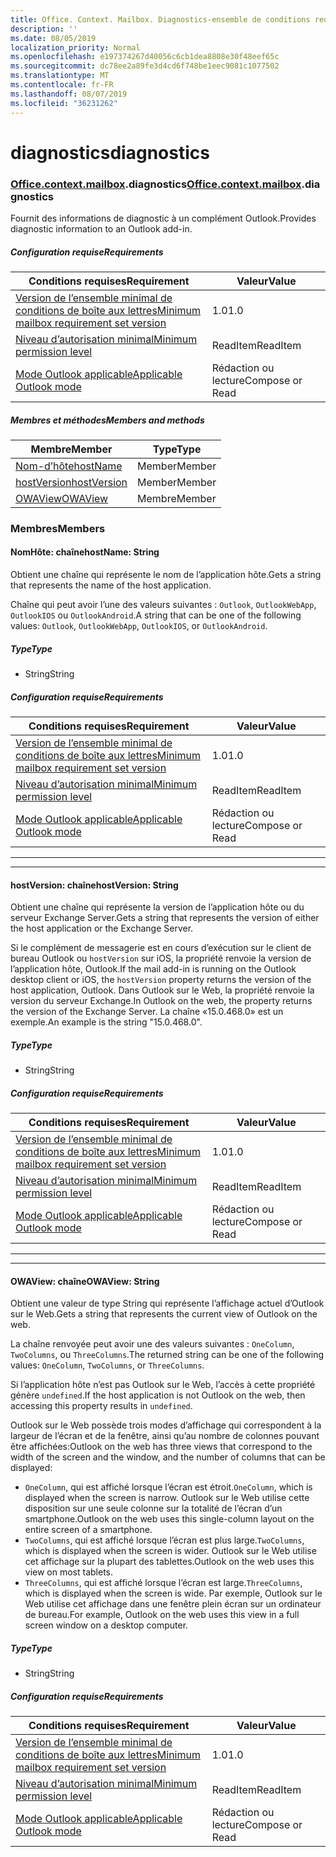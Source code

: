 ```yaml
---
title: Office. Context. Mailbox. Diagnostics-ensemble de conditions requises 1,7
description: ''
ms.date: 08/05/2019
localization_priority: Normal
ms.openlocfilehash: e197374267d40056c6cb1dea8808e30f48eef65c
ms.sourcegitcommit: dc78ee2a89fe3d4cd6f748be1eec9081c1077502
ms.translationtype: MT
ms.contentlocale: fr-FR
ms.lasthandoff: 08/07/2019
ms.locfileid: "36231262"
---
```

# <a name="diagnostics"></a><span data-ttu-id="c987e-102">diagnostics</span><span class="sxs-lookup"><span data-stu-id="c987e-102">diagnostics</span></span>

### <a name="officeofficemdcontextofficecontextmdmailboxofficecontextmailboxmddiagnostics"></a><span data-ttu-id="c987e-103">[Office](Office.md)[.context](Office.context.md)[.mailbox](Office.context.mailbox.md).diagnostics</span><span class="sxs-lookup"><span data-stu-id="c987e-103">[Office](Office.md)[.context](Office.context.md)[.mailbox](Office.context.mailbox.md).diagnostics</span></span>

<span data-ttu-id="c987e-104">Fournit des informations de diagnostic à un complément Outlook.</span><span class="sxs-lookup"><span data-stu-id="c987e-104">Provides diagnostic information to an Outlook add-in.</span></span>

##### <a name="requirements"></a><span data-ttu-id="c987e-105">Configuration requise</span><span class="sxs-lookup"><span data-stu-id="c987e-105">Requirements</span></span>

|<span data-ttu-id="c987e-106">Conditions requises</span><span class="sxs-lookup"><span data-stu-id="c987e-106">Requirement</span></span>| <span data-ttu-id="c987e-107">Valeur</span><span class="sxs-lookup"><span data-stu-id="c987e-107">Value</span></span>|
|---|---|
|[<span data-ttu-id="c987e-108">Version de l’ensemble minimal de conditions de boîte aux lettres</span><span class="sxs-lookup"><span data-stu-id="c987e-108">Minimum mailbox requirement set version</span></span>](/office/dev/add-ins/reference/requirement-sets/outlook-api-requirement-sets)| <span data-ttu-id="c987e-109">1.0</span><span class="sxs-lookup"><span data-stu-id="c987e-109">1.0</span></span>|
|[<span data-ttu-id="c987e-110">Niveau d’autorisation minimal</span><span class="sxs-lookup"><span data-stu-id="c987e-110">Minimum permission level</span></span>](/outlook/add-ins/understanding-outlook-add-in-permissions)| <span data-ttu-id="c987e-111">ReadItem</span><span class="sxs-lookup"><span data-stu-id="c987e-111">ReadItem</span></span>|
|[<span data-ttu-id="c987e-112">Mode Outlook applicable</span><span class="sxs-lookup"><span data-stu-id="c987e-112">Applicable Outlook mode</span></span>](/outlook/add-ins/#extension-points)| <span data-ttu-id="c987e-113">Rédaction ou lecture</span><span class="sxs-lookup"><span data-stu-id="c987e-113">Compose or Read</span></span>|

##### <a name="members-and-methods"></a><span data-ttu-id="c987e-114">Membres et méthodes</span><span class="sxs-lookup"><span data-stu-id="c987e-114">Members and methods</span></span>

| <span data-ttu-id="c987e-115">Membre</span><span class="sxs-lookup"><span data-stu-id="c987e-115">Member</span></span> | <span data-ttu-id="c987e-116">Type</span><span class="sxs-lookup"><span data-stu-id="c987e-116">Type</span></span> |
|--------|------|
| [<span data-ttu-id="c987e-117">Nom-d’hôte</span><span class="sxs-lookup"><span data-stu-id="c987e-117">hostName</span></span>](#hostname-string) | <span data-ttu-id="c987e-118">Member</span><span class="sxs-lookup"><span data-stu-id="c987e-118">Member</span></span> |
| [<span data-ttu-id="c987e-119">hostVersion</span><span class="sxs-lookup"><span data-stu-id="c987e-119">hostVersion</span></span>](#hostversion-string) | <span data-ttu-id="c987e-120">Member</span><span class="sxs-lookup"><span data-stu-id="c987e-120">Member</span></span> |
| [<span data-ttu-id="c987e-121">OWAView</span><span class="sxs-lookup"><span data-stu-id="c987e-121">OWAView</span></span>](#owaview-string) | <span data-ttu-id="c987e-122">Membre</span><span class="sxs-lookup"><span data-stu-id="c987e-122">Member</span></span> |

### <a name="members"></a><span data-ttu-id="c987e-123">Membres</span><span class="sxs-lookup"><span data-stu-id="c987e-123">Members</span></span>

#### <a name="hostname-string"></a><span data-ttu-id="c987e-124">NomHôte: chaîne</span><span class="sxs-lookup"><span data-stu-id="c987e-124">hostName: String</span></span>

<span data-ttu-id="c987e-125">Obtient une chaîne qui représente le nom de l’application hôte.</span><span class="sxs-lookup"><span data-stu-id="c987e-125">Gets a string that represents the name of the host application.</span></span>

<span data-ttu-id="c987e-126">Chaîne qui peut avoir l’une des valeurs suivantes : `Outlook`, `OutlookWebApp`, `OutlookIOS` ou `OutlookAndroid`.</span><span class="sxs-lookup"><span data-stu-id="c987e-126">A string that can be one of the following values: `Outlook`, `OutlookWebApp`, `OutlookIOS`, or `OutlookAndroid`.</span></span>

##### <a name="type"></a><span data-ttu-id="c987e-127">Type</span><span class="sxs-lookup"><span data-stu-id="c987e-127">Type</span></span>

*   <span data-ttu-id="c987e-128">String</span><span class="sxs-lookup"><span data-stu-id="c987e-128">String</span></span>

##### <a name="requirements"></a><span data-ttu-id="c987e-129">Configuration requise</span><span class="sxs-lookup"><span data-stu-id="c987e-129">Requirements</span></span>

|<span data-ttu-id="c987e-130">Conditions requises</span><span class="sxs-lookup"><span data-stu-id="c987e-130">Requirement</span></span>| <span data-ttu-id="c987e-131">Valeur</span><span class="sxs-lookup"><span data-stu-id="c987e-131">Value</span></span>|
|---|---|
|[<span data-ttu-id="c987e-132">Version de l’ensemble minimal de conditions de boîte aux lettres</span><span class="sxs-lookup"><span data-stu-id="c987e-132">Minimum mailbox requirement set version</span></span>](/office/dev/add-ins/reference/requirement-sets/outlook-api-requirement-sets)| <span data-ttu-id="c987e-133">1.0</span><span class="sxs-lookup"><span data-stu-id="c987e-133">1.0</span></span>|
|[<span data-ttu-id="c987e-134">Niveau d’autorisation minimal</span><span class="sxs-lookup"><span data-stu-id="c987e-134">Minimum permission level</span></span>](/outlook/add-ins/understanding-outlook-add-in-permissions)| <span data-ttu-id="c987e-135">ReadItem</span><span class="sxs-lookup"><span data-stu-id="c987e-135">ReadItem</span></span>|
|[<span data-ttu-id="c987e-136">Mode Outlook applicable</span><span class="sxs-lookup"><span data-stu-id="c987e-136">Applicable Outlook mode</span></span>](/outlook/add-ins/#extension-points)| <span data-ttu-id="c987e-137">Rédaction ou lecture</span><span class="sxs-lookup"><span data-stu-id="c987e-137">Compose or Read</span></span>|

---
---

#### <a name="hostversion-string"></a><span data-ttu-id="c987e-138">hostVersion: chaîne</span><span class="sxs-lookup"><span data-stu-id="c987e-138">hostVersion: String</span></span>

<span data-ttu-id="c987e-139">Obtient une chaîne qui représente la version de l’application hôte ou du serveur Exchange Server.</span><span class="sxs-lookup"><span data-stu-id="c987e-139">Gets a string that represents the version of either the host application or the Exchange Server.</span></span>

<span data-ttu-id="c987e-140">Si le complément de messagerie est en cours d’exécution sur le client de bureau Outlook ou `hostVersion` sur iOS, la propriété renvoie la version de l’application hôte, Outlook.</span><span class="sxs-lookup"><span data-stu-id="c987e-140">If the mail add-in is running on the Outlook desktop client or iOS, the `hostVersion` property returns the version of the host application, Outlook.</span></span> <span data-ttu-id="c987e-141">Dans Outlook sur le Web, la propriété renvoie la version du serveur Exchange.</span><span class="sxs-lookup"><span data-stu-id="c987e-141">In Outlook on the web, the property returns the version of the Exchange Server.</span></span> <span data-ttu-id="c987e-142">La chaîne «15.0.468.0» est un exemple.</span><span class="sxs-lookup"><span data-stu-id="c987e-142">An example is the string "15.0.468.0".</span></span>

##### <a name="type"></a><span data-ttu-id="c987e-143">Type</span><span class="sxs-lookup"><span data-stu-id="c987e-143">Type</span></span>

*   <span data-ttu-id="c987e-144">String</span><span class="sxs-lookup"><span data-stu-id="c987e-144">String</span></span>

##### <a name="requirements"></a><span data-ttu-id="c987e-145">Configuration requise</span><span class="sxs-lookup"><span data-stu-id="c987e-145">Requirements</span></span>

|<span data-ttu-id="c987e-146">Conditions requises</span><span class="sxs-lookup"><span data-stu-id="c987e-146">Requirement</span></span>| <span data-ttu-id="c987e-147">Valeur</span><span class="sxs-lookup"><span data-stu-id="c987e-147">Value</span></span>|
|---|---|
|[<span data-ttu-id="c987e-148">Version de l’ensemble minimal de conditions de boîte aux lettres</span><span class="sxs-lookup"><span data-stu-id="c987e-148">Minimum mailbox requirement set version</span></span>](/office/dev/add-ins/reference/requirement-sets/outlook-api-requirement-sets)| <span data-ttu-id="c987e-149">1.0</span><span class="sxs-lookup"><span data-stu-id="c987e-149">1.0</span></span>|
|[<span data-ttu-id="c987e-150">Niveau d’autorisation minimal</span><span class="sxs-lookup"><span data-stu-id="c987e-150">Minimum permission level</span></span>](/outlook/add-ins/understanding-outlook-add-in-permissions)| <span data-ttu-id="c987e-151">ReadItem</span><span class="sxs-lookup"><span data-stu-id="c987e-151">ReadItem</span></span>|
|[<span data-ttu-id="c987e-152">Mode Outlook applicable</span><span class="sxs-lookup"><span data-stu-id="c987e-152">Applicable Outlook mode</span></span>](/outlook/add-ins/#extension-points)| <span data-ttu-id="c987e-153">Rédaction ou lecture</span><span class="sxs-lookup"><span data-stu-id="c987e-153">Compose or Read</span></span>|

---
---

#### <a name="owaview-string"></a><span data-ttu-id="c987e-154">OWAView: chaîne</span><span class="sxs-lookup"><span data-stu-id="c987e-154">OWAView: String</span></span>

<span data-ttu-id="c987e-155">Obtient une valeur de type String qui représente l’affichage actuel d’Outlook sur le Web.</span><span class="sxs-lookup"><span data-stu-id="c987e-155">Gets a string that represents the current view of Outlook on the web.</span></span>

<span data-ttu-id="c987e-156">La chaîne renvoyée peut avoir une des valeurs suivantes : `OneColumn`, `TwoColumns`, ou `ThreeColumns`.</span><span class="sxs-lookup"><span data-stu-id="c987e-156">The returned string can be one of the following values: `OneColumn`, `TwoColumns`, or `ThreeColumns`.</span></span>

<span data-ttu-id="c987e-157">Si l’application hôte n’est pas Outlook sur le Web, l’accès à cette propriété génère `undefined`.</span><span class="sxs-lookup"><span data-stu-id="c987e-157">If the host application is not Outlook on the web, then accessing this property results in `undefined`.</span></span>

<span data-ttu-id="c987e-158">Outlook sur le Web possède trois modes d’affichage qui correspondent à la largeur de l’écran et de la fenêtre, ainsi qu’au nombre de colonnes pouvant être affichées:</span><span class="sxs-lookup"><span data-stu-id="c987e-158">Outlook on the web has three views that correspond to the width of the screen and the window, and the number of columns that can be displayed:</span></span>

*   <span data-ttu-id="c987e-159">`OneColumn`, qui est affiché lorsque l’écran est étroit.</span><span class="sxs-lookup"><span data-stu-id="c987e-159">`OneColumn`, which is displayed when the screen is narrow.</span></span> <span data-ttu-id="c987e-160">Outlook sur le Web utilise cette disposition sur une seule colonne sur la totalité de l’écran d’un smartphone.</span><span class="sxs-lookup"><span data-stu-id="c987e-160">Outlook on the web uses this single-column layout on the entire screen of a smartphone.</span></span>
*   <span data-ttu-id="c987e-161">`TwoColumns`, qui est affiché lorsque l’écran est plus large.</span><span class="sxs-lookup"><span data-stu-id="c987e-161">`TwoColumns`, which is displayed when the screen is wider.</span></span> <span data-ttu-id="c987e-162">Outlook sur le Web utilise cet affichage sur la plupart des tablettes.</span><span class="sxs-lookup"><span data-stu-id="c987e-162">Outlook on the web uses this view on most tablets.</span></span>
*   <span data-ttu-id="c987e-163">`ThreeColumns`, qui est affiché lorsque l’écran est large.</span><span class="sxs-lookup"><span data-stu-id="c987e-163">`ThreeColumns`, which is displayed when the screen is wide.</span></span> <span data-ttu-id="c987e-164">Par exemple, Outlook sur le Web utilise cet affichage dans une fenêtre plein écran sur un ordinateur de bureau.</span><span class="sxs-lookup"><span data-stu-id="c987e-164">For example, Outlook on the web uses this view in a full screen window on a desktop computer.</span></span>

##### <a name="type"></a><span data-ttu-id="c987e-165">Type</span><span class="sxs-lookup"><span data-stu-id="c987e-165">Type</span></span>

*   <span data-ttu-id="c987e-166">String</span><span class="sxs-lookup"><span data-stu-id="c987e-166">String</span></span>

##### <a name="requirements"></a><span data-ttu-id="c987e-167">Configuration requise</span><span class="sxs-lookup"><span data-stu-id="c987e-167">Requirements</span></span>

|<span data-ttu-id="c987e-168">Conditions requises</span><span class="sxs-lookup"><span data-stu-id="c987e-168">Requirement</span></span>| <span data-ttu-id="c987e-169">Valeur</span><span class="sxs-lookup"><span data-stu-id="c987e-169">Value</span></span>|
|---|---|
|[<span data-ttu-id="c987e-170">Version de l’ensemble minimal de conditions de boîte aux lettres</span><span class="sxs-lookup"><span data-stu-id="c987e-170">Minimum mailbox requirement set version</span></span>](/office/dev/add-ins/reference/requirement-sets/outlook-api-requirement-sets)| <span data-ttu-id="c987e-171">1.0</span><span class="sxs-lookup"><span data-stu-id="c987e-171">1.0</span></span>|
|[<span data-ttu-id="c987e-172">Niveau d’autorisation minimal</span><span class="sxs-lookup"><span data-stu-id="c987e-172">Minimum permission level</span></span>](/outlook/add-ins/understanding-outlook-add-in-permissions)| <span data-ttu-id="c987e-173">ReadItem</span><span class="sxs-lookup"><span data-stu-id="c987e-173">ReadItem</span></span>|
|[<span data-ttu-id="c987e-174">Mode Outlook applicable</span><span class="sxs-lookup"><span data-stu-id="c987e-174">Applicable Outlook mode</span></span>](/outlook/add-ins/#extension-points)| <span data-ttu-id="c987e-175">Rédaction ou lecture</span><span class="sxs-lookup"><span data-stu-id="c987e-175">Compose or Read</span></span>|
